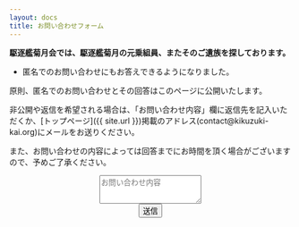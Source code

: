 ```yaml
---
layout: docs
title: お問い合わせフォーム
---
```


**駆逐艦菊月会では、駆逐艦菊月の元乗組員、またそのご遺族を探しております。**

- 匿名でのお問い合わせにもお答えできるようになりました。

原則、匿名でのお問い合わせとその回答はこのページに公開いたします。

非公開や返信を希望される場合は、「お問い合わせ内容」欄に返信先を記入いただくか、[トップページ]({{ site.url }})掲載のアドレス(contact@kikuzuki<span class="obfuscate">-</span>kai.org)にメールをお送りください。

また、お問い合わせの内容によっては回答までにお時間を頂く場合がございますので、予めご了承ください。

<div align="center">
<form class="formrun" action="https://form.run/api/v1/r/29uz5d82akqtro226yqb62gx" method="post">
  <div class="form-group">
    <textarea class="controls" name="inquiry" placeholder="お問い合わせ内容" rows="3" data-formrun-required></textarea>
  </div>
  <div class="_formrun_gotcha">
    <style media="screen">._formrun_gotcha {position:absolute!important;height:1px;width:1px;overflow:hidden;}</style>
    <label for="_formrun_gotcha">If you are a human, ignore this field</label>
    <input type="text" name="_formrun_gotcha" id="_formrun_gotcha" tabindex="-1">
  </div>
  <button type="submit" data-formrun-error-text="未入力の項目があります" data-formrun-submitting-text="送信中...">送信</button>
</form>
</div>
